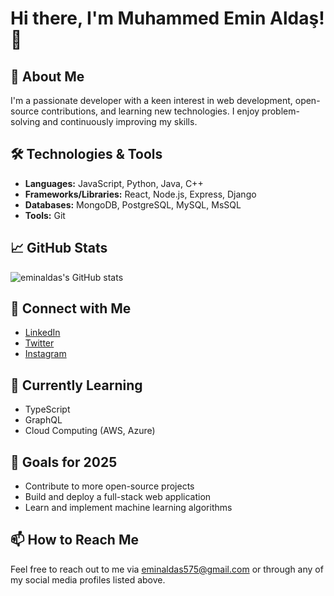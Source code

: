
# Hi there, I'm Muhammed Emin Aldaş! 👋

## 🚀 About Me
I'm a passionate developer with a keen interest in web development, open-source contributions, and learning new technologies. I enjoy problem-solving and continuously improving my skills.

## 🛠️ Technologies & Tools
- **Languages:** JavaScript, Python, Java, C++
- **Frameworks/Libraries:** React, Node.js, Express, Django
- **Databases:** MongoDB, PostgreSQL, MySQL, MsSQL
- **Tools:** Git

## 📈 GitHub Stats
![eminaldas's GitHub stats](https://github-readme-stats.vercel.app/api?username=eminaldas&show_icons=true&theme=radical)

## 🔗 Connect with Me
- [LinkedIn](https://www.linkedin.com/in/muhammedeminaldas)
- [Twitter](https://x.com/AldsEmin)
- [Instagram](https://www.instagram.com/eminalds/)

## 🌱 Currently Learning
- TypeScript
- GraphQL
- Cloud Computing (AWS, Azure)

## 🎯 Goals for 2025
- Contribute to more open-source projects
- Build and deploy a full-stack web application
- Learn and implement machine learning algorithms

## 📫 How to Reach Me
Feel free to reach out to me via [eminaldas575@gmail.com](mailto:eminaldas575@gmail.com) or through any of my social media profiles listed above.
